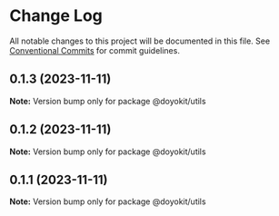 # Change Log

All notable changes to this project will be documented in this file.
See [Conventional Commits](https://conventionalcommits.org) for commit guidelines.

## 0.1.3 (2023-11-11)

**Note:** Version bump only for package @doyokit/utils





## 0.1.2 (2023-11-11)

**Note:** Version bump only for package @doyokit/utils





## 0.1.1 (2023-11-11)

**Note:** Version bump only for package @doyokit/utils
